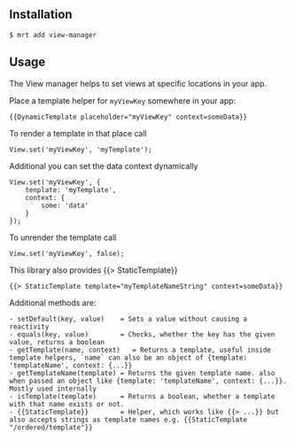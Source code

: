 Installation
-----------

    $ mrt add view-manager

Usage
-----


The View manager helps to set views at specific locations in your app.


Place a template helper for `myViewKey` somewhere in your app:

    {{DynamicTemplate placeholder="myViewKey" context=someData}}

To render a template in that place call

    View.set('myViewKey', 'myTemplate');
    
Additional you can set the data context dynamically

    View.set('myViewKey', {
        tenplate: 'myTemplate',
        context: {
            some: 'data'
        }
    });

To unrender the template call

    View.set('myViewKey', false);


This library also provides {{> StaticTemplate}}

    {{> StaticTemplate template="myTemplateNameString" context=someData}}


Additional methods are:

    - setDefault(key, value)    = Sets a value without causing a reactivity
    - equals(key, value)        = Checks, whether the key has the given value, returns a boolean
    - getTemplate(name, context)   = Returns a template, useful inside template helpers, `name` can also be an object of {template: 'templateName', context: {...}}
    - getTemplateName(template) = Returns the given template name. also when passed an object like {template: 'templateName', context: {...}}. Mostly used internally
    - isTemplate(template)      = Returns a boolean, whether a template with that name exists or not.
    - {{StaticTemplate}}        = Helper, which works like {{> ...}} but also accepts strings as template names e.g. {{StaticTemplate "/ordered/template"}}
